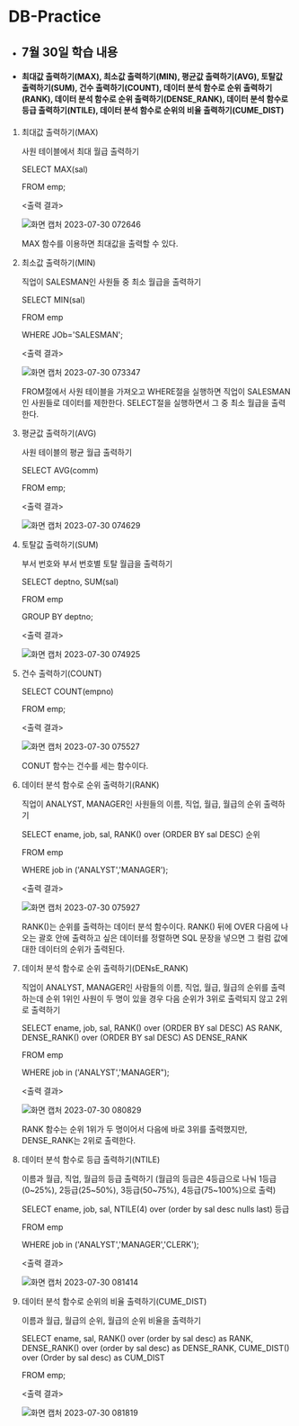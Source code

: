 # DB-Practice

- ## 7월 30일 학습 내용

- #### 최대값 출력하기(MAX), 최소값 출력하기(MIN), 평균값 출력하기(AVG), 토탈값 출력하기(SUM), 건수 출력하기(COUNT), 데이터 분석 함수로 순위 출력하기(RANK), 데이터 분석 함수로 순위 출력하기(DENSE_RANK), 데이터 분석 함수로 등급 출력하기(NTILE), 데이터 분석 함수로 순위의 비율 출력하기(CUME_DIST)

1. 최대값 출력하기(MAX)

   사원 테이블에서 최대 월급 출력하기

   SELECT MAX(sal)
   
   FROM emp;

   <출력 결과>
   
   ![화면 캡처 2023-07-30 072646](https://github.com/HeoHoJun/DB-Practice/assets/116245224/443904fd-2b04-48af-89e1-0288d042374e)

   MAX 함수를 이용하면 최대값을 출력할 수 있다.

2. 최소값 출력하기(MIN)

   직업이 SALESMAN인 사원들 중 최소 월급을 출력하기

   SELECT MIN(sal)
   
   FROM emp
   
   WHERE JOb='SALESMAN';

   <출력 결과>

   ![화면 캡처 2023-07-30 073347](https://github.com/HeoHoJun/DB-Practice/assets/116245224/2d6e3aa9-6696-4c57-920b-7b4f7ff4ea32)

   FROM절에서 사원 테이블을 가져오고 WHERE절을 실행하면 직업이 SALESMAN인 사원들로 데이터를 제한한다. SELECT절을 실행하면서 그 중 최소 월급을 출력한다.

3. 평균값 출력하기(AVG)

   사원 테이블의 평균 월급 출력하기

   SELECT AVG(comm)
   
   FROM emp;

   <출력 결과>

   ![화면 캡처 2023-07-30 074629](https://github.com/HeoHoJun/DB-Practice/assets/116245224/82dee8d7-7092-4d2c-9758-c62fc07b7ecb)

4. 토탈값 출력하기(SUM)

   부서 번호와 부서 번호별 토탈 월급을 출력하기

   SELECT deptno, SUM(sal)

   FROM emp

   GROUP BY deptno;

   <출력 결과>

   ![화면 캡처 2023-07-30 074925](https://github.com/HeoHoJun/DB-Practice/assets/116245224/027b250c-28d9-420c-8caf-cd480b1e2b50)

5. 건수 출력하기(COUNT)

   SELECT COUNT(empno)

   FROM emp;

   <출력 결과>

   ![화면 캡처 2023-07-30 075527](https://github.com/HeoHoJun/DB-Practice/assets/116245224/478d2a47-73bd-4845-908c-d080b4b138ff)

   CONUT 함수는 건수를 세는 함수이다.

6. 데이터 분석 함수로 순위 출력하기(RANK)

   직업이 ANALYST, MANAGER인 사원들의 이름, 직업, 월급, 월급의 순위 출력하기

   SELECT ename, job, sal, RANK() over (ORDER BY sal DESC) 순위

   FROM emp

   WHERE job in ('ANALYST','MANAGER');

   <출력 결과>

   ![화면 캡처 2023-07-30 075927](https://github.com/HeoHoJun/DB-Practice/assets/116245224/24a72f3b-0193-46f8-9aff-f28e1f97319f)

   RANK()는 순위를 출력하는 데이터 분석 함수이다. RANK() 뒤에 OVER 다음에 나오는 괄호 안에 출력하고 싶은 데이터를 정렬하면 SQL 문장을 넣으면 그 컬럼 값에 대한 데이터의 순위가 출력된다.

7. 데이처 분석 함수로 순위 출력하기(DENsE_RANK)

   직업이 ANALYST, MANAGER인 사람들의 이름, 직업, 월급, 월급의 순위를 출력하는데 순위 1위인 사원이 두 명이 있을 경우 다음 순위가 3위로 출력되지 않고 2위로 출력하기

   SELECT ename, job, sal, RANK() over (ORDER BY sal DESC) AS RANK, DENSE_RANK() over (ORDER BY sal DESC) AS DENSE_RANK

   FROM emp

   WHERE job in ('ANALYST','MANAGER");

   <출력 결과>

   ![화면 캡처 2023-07-30 080829](https://github.com/HeoHoJun/DB-Practice/assets/116245224/35224d30-07f9-4bc5-be48-8e70f6352ff9)

   RANK 함수는 순위 1위가 두 명이어서 다음에 바로 3위를 출력했지만, DENSE_RANK는 2위로 출력한다.

8. 데이터 분석 함수로 등급 출력하기(NTILE)

   이름과 월급, 직업, 월급의 등급 출력하기 (월급의 등급은 4등급으로 나눠 1등급(0~25%), 2등급(25~50%), 3등급(50~75%), 4등급(75~100%)으로 출력)

   SELECT ename, job, sal, NTILE(4) over (order by sal desc nulls last) 등급

   FROM emp

   WHERE job in ('ANALYST','MANAGER','CLERK');

   <출력 결과>

   ![화면 캡처 2023-07-30 081414](https://github.com/HeoHoJun/DB-Practice/assets/116245224/f623a12b-3360-4632-9991-5aa6a8a4168c)

9. 데이터 분석 함수로 순위의 비율 출력하기(CUME_DIST)

   이름과 월급, 월급의 순위, 월급의 순위 비율을 출력하기

   SELECT ename, sal, RANK() over (order by sal desc) as RANK, DENSE_RANK() over (order by sal desc) as DENSE_RANK, CUME_DIST() over (Order by sal desc) as CUM_DIST

   FROM emp;

   <출력 결과>

   ![화면 캡처 2023-07-30 081819](https://github.com/HeoHoJun/DB-Practice/assets/116245224/b53ac0df-31a1-4775-841b-9f0c64919911)

   
